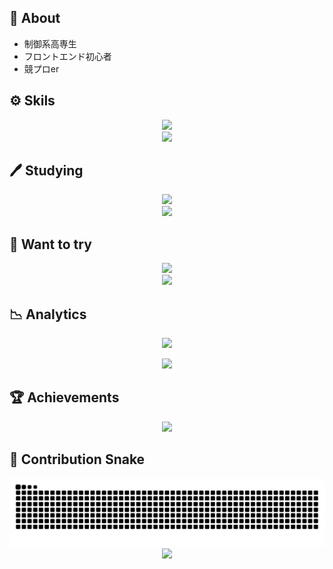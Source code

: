 ## 📒 About

- 制御系高専生
- フロントエンド初心者
- 競プロer

## ⚙ Skils
<div align="center">
  <a href="https://skillicons.dev">
    <img src="https://skillicons.dev/icons?i=c,cpp,html,css" /></br>
    <img src="https://skillicons.dev/icons?i=python,tailwindcss,vercel,markdown" /></br>
  </a>
</div>

## 🖊 Studying
<div align="center">
  <a href="https://skillicons.dev">
    <img src="https://skillicons.dev/icons?i=javascript,typescript,react,nextjs" /></br>
    <img src="https://skillicons.dev/icons?i=vite,scss,fastapi" /></br>
  </a>
</div>

## 🌟 Want to try

<div align="center">
  <a href="https://skillicons.dev">
    <img src="https://skillicons.dev/icons?i=rust,cs,unity,firebase" /></br>
    <img src="https://skillicons.dev/icons?i=raspberrypi,figma,docker" /></br>
  </a>
</div>

## 📉 Analytics

<!--
<p align="center">
  <img src="https://streak-stats.demolab.com?user=Juna1013&theme=ocean-gradient&hide_border=true&date_format=%5BY%20%5DM%20j&card_width=640&card_height=195" alt="GitHub Streak" />
</p>
-->

<p align="center">
  <img  src="https://github-readme-stats.vercel.app/api?username=juna1013&card_width=640&show_icons=true&hide_border=true"/>
</p>

<p align="center">
  <img  src="https://github-readme-stats.vercel.app/api/top-langs/?username=Juna1013&hide=jupyter%20notebook&card_width=640"/>
</p>

## 🏆 Achievements

<p align="center">
  <img  src="https://github-profile-trophy.vercel.app/?username=Jun1013&theme=algolia&no-frame=&column=5&margin-w=16&margin-h=16" width="640"/>
</p>

## 🐍 Contribution Snake
 
<div align="center">
<picture>
    <source media="(prefers-color-scheme: dark)" 
            srcset="https://raw.githubusercontent.com/Juna1013/Juna1013/output/github-contribution-grid-snake-dark.svg" />
    <source media="(prefers-color-scheme: light)" 
            srcset="https://raw.githubusercontent.com/Juna1013/Juna1013/output/github-contribution-grid-snake.svg" />
    <img alt="github contribution snake animation" 
         src="https://raw.githubusercontent.com/Juna1013/Juna1013/output/github-contribution-grid-snake.svg" />
</picture>
</div>

<div align="center">
  <img src="https://capsule-render.vercel.app/api?type=waving&color=gradient&customColorList=0,2,2,5,30&height=100&section=footer" />
</div>

